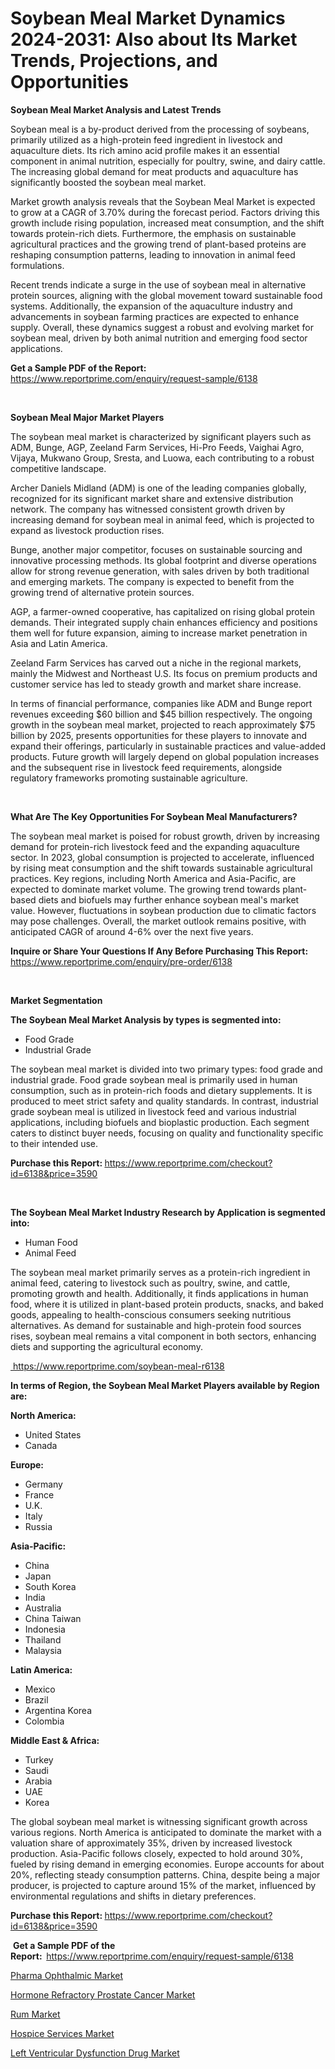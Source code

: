 <p><h1>Soybean Meal Market Dynamics 2024-2031: Also about Its Market Trends, Projections, and Opportunities</h1></p><p><strong>Soybean Meal Market Analysis and Latest Trends</strong></p>
<p><p>Soybean meal is a by-product derived from the processing of soybeans, primarily utilized as a high-protein feed ingredient in livestock and aquaculture diets. Its rich amino acid profile makes it an essential component in animal nutrition, especially for poultry, swine, and dairy cattle. The increasing global demand for meat products and aquaculture has significantly boosted the soybean meal market.</p><p>Market growth analysis reveals that the Soybean Meal Market is expected to grow at a CAGR of 3.70% during the forecast period. Factors driving this growth include rising population, increased meat consumption, and the shift towards protein-rich diets. Furthermore, the emphasis on sustainable agricultural practices and the growing trend of plant-based proteins are reshaping consumption patterns, leading to innovation in animal feed formulations.</p><p>Recent trends indicate a surge in the use of soybean meal in alternative protein sources, aligning with the global movement toward sustainable food systems. Additionally, the expansion of the aquaculture industry and advancements in soybean farming practices are expected to enhance supply. Overall, these dynamics suggest a robust and evolving market for soybean meal, driven by both animal nutrition and emerging food sector applications.</p></p>
<p><strong>Get a Sample PDF of the Report:&nbsp;</strong> <a href="https://www.reportprime.com/enquiry/request-sample/6138?utm_campaign=34&utm_medium=2&utm_source=Github&utm_content=ia&utm_term=27112024&utm_id=soybean-meal">https://www.reportprime.com/enquiry/request-sample/6138</a></p>
<p>&nbsp;</p>
<p><strong>Soybean Meal Major Market Players</strong></p>
<p><p>The soybean meal market is characterized by significant players such as ADM, Bunge, AGP, Zeeland Farm Services, Hi-Pro Feeds, Vaighai Agro, Vijaya, Mukwano Group, Sresta, and Luowa, each contributing to a robust competitive landscape. </p><p>Archer Daniels Midland (ADM) is one of the leading companies globally, recognized for its significant market share and extensive distribution network. The company has witnessed consistent growth driven by increasing demand for soybean meal in animal feed, which is projected to expand as livestock production rises.</p><p>Bunge, another major competitor, focuses on sustainable sourcing and innovative processing methods. Its global footprint and diverse operations allow for strong revenue generation, with sales driven by both traditional and emerging markets. The company is expected to benefit from the growing trend of alternative protein sources.</p><p>AGP, a farmer-owned cooperative, has capitalized on rising global protein demands. Their integrated supply chain enhances efficiency and positions them well for future expansion, aiming to increase market penetration in Asia and Latin America.</p><p>Zeeland Farm Services has carved out a niche in the regional markets, mainly the Midwest and Northeast U.S. Its focus on premium products and customer service has led to steady growth and market share increase.</p><p>In terms of financial performance, companies like ADM and Bunge report revenues exceeding $60 billion and $45 billion respectively. The ongoing growth in the soybean meal market, projected to reach approximately $75 billion by 2025, presents opportunities for these players to innovate and expand their offerings, particularly in sustainable practices and value-added products. Future growth will largely depend on global population increases and the subsequent rise in livestock feed requirements, alongside regulatory frameworks promoting sustainable agriculture.</p></p>
<p>&nbsp;</p>
<p><strong>What Are The Key Opportunities For Soybean Meal Manufacturers?</strong></p>
<p><p>The soybean meal market is poised for robust growth, driven by increasing demand for protein-rich livestock feed and the expanding aquaculture sector. In 2023, global consumption is projected to accelerate, influenced by rising meat consumption and the shift towards sustainable agricultural practices. Key regions, including North America and Asia-Pacific, are expected to dominate market volume. The growing trend towards plant-based diets and biofuels may further enhance soybean meal's market value. However, fluctuations in soybean production due to climatic factors may pose challenges. Overall, the market outlook remains positive, with anticipated CAGR of around 4-6% over the next five years.</p></p>
<p><strong>Inquire or Share Your Questions If Any Before Purchasing This Report:</strong> <a href="https://www.reportprime.com/enquiry/pre-order/6138?utm_campaign=34&utm_medium=2&utm_source=Github&utm_content=ia&utm_term=27112024&utm_id=soybean-meal">https://www.reportprime.com/enquiry/pre-order/6138</a></p>
<p>&nbsp;</p>
<p><strong>Market Segmentation</strong></p>
<p><strong>The Soybean Meal Market Analysis by types is segmented into:</strong></p>
<p><ul><li>Food Grade</li><li>Industrial Grade</li></ul></p>
<p><p>The soybean meal market is divided into two primary types: food grade and industrial grade. Food grade soybean meal is primarily used in human consumption, such as in protein-rich foods and dietary supplements. It is produced to meet strict safety and quality standards. In contrast, industrial grade soybean meal is utilized in livestock feed and various industrial applications, including biofuels and bioplastic production. Each segment caters to distinct buyer needs, focusing on quality and functionality specific to their intended use.</p></p>
<p><strong>Purchase this Report:&nbsp;</strong><a href="https://www.reportprime.com/checkout?id=6138&price=3590&utm_campaign=34&utm_medium=2&utm_source=Github&utm_content=ia&utm_term=27112024&utm_id=soybean-meal">https://www.reportprime.com/checkout?id=6138&price=3590</a></p>
<p>&nbsp;</p>
<p><strong>The Soybean Meal Market Industry Research by Application is segmented into:</strong></p>
<p><ul><li>Human Food</li><li>Animal Feed</li></ul></p>
<p><p>The soybean meal market primarily serves as a protein-rich ingredient in animal feed, catering to livestock such as poultry, swine, and cattle, promoting growth and health. Additionally, it finds applications in human food, where it is utilized in plant-based protein products, snacks, and baked goods, appealing to health-conscious consumers seeking nutritious alternatives. As demand for sustainable and high-protein food sources rises, soybean meal remains a vital component in both sectors, enhancing diets and supporting the agricultural economy.</p></p>
<p><a href="https://www.reportprime.com/soybean-meal-r6138?utm_campaign=34&utm_medium=2&utm_source=Github&utm_content=ia&utm_term=27112024&utm_id=soybean-meal">&nbsp;https://www.reportprime.com/soybean-meal-r6138</a></p>
<p><strong>In terms of Region, the Soybean Meal Market Players available by Region are:</strong></p>
<p>
    <p> <strong> North America: </strong>
        <ul>
            <li>United States</li>
            <li>Canada</li>
        </ul>
        </p> 
    <p> <strong> Europe: </strong>
        <ul>
            <li>Germany</li>
            <li>France</li>
            <li>U.K.</li>
            <li>Italy</li>
            <li>Russia</li>
        </ul>
        </p> 
    <p> <strong> Asia-Pacific: </strong>
        <ul>
            <li>China</li>
            <li>Japan</li>
            <li>South Korea</li>
            <li>India</li>
            <li>Australia</li>
            <li>China Taiwan</li>
            <li>Indonesia</li>
            <li>Thailand</li>
            <li>Malaysia</li>
        </ul>
        </p> 
    <p> <strong> Latin America: </strong>
        <ul>
            <li>Mexico</li>
            <li>Brazil</li>
            <li>Argentina Korea</li>
            <li>Colombia</li>
        </ul>
        </p> 
    <p> <strong> Middle East & Africa: </strong>
        <ul>
            <li>Turkey</li>
            <li>Saudi</li>
            <li>Arabia</li>
            <li>UAE</li>
            <li>Korea</li>
        </ul>
    </p>
    </p>
<p><p>The global soybean meal market is witnessing significant growth across various regions. North America is anticipated to dominate the market with a valuation share of approximately 35%, driven by increased livestock production. Asia-Pacific follows closely, expected to hold around 30%, fueled by rising demand in emerging economies. Europe accounts for about 20%, reflecting steady consumption patterns. China, despite being a major producer, is projected to capture around 15% of the market, influenced by environmental regulations and shifts in dietary preferences.</p></p>
<p><strong>Purchase this Report: </strong><a href="https://www.reportprime.com/checkout?id=6138&price=3590&utm_campaign=34&utm_medium=2&utm_source=Github&utm_content=ia&utm_term=27112024&utm_id=soybean-meal">https://www.reportprime.com/checkout?id=6138&price=3590</a></p>
<p>&nbsp;<strong>Get a Sample PDF of the Report:&nbsp;&nbsp;</strong><a href="https://www.reportprime.com/enquiry/request-sample/6138?utm_campaign=34&utm_medium=2&utm_source=Github&utm_content=ia&utm_term=27112024&utm_id=soybean-meal">https://www.reportprime.com/enquiry/request-sample/6138</a></p>
<p><strong></strong></p>
<p><p><a href="https://issuu.com/reportprime-2/docs/pharma-ophthalmic-market-size-2030._9269c8cc73a755?utm_campaign=34&utm_medium=2&utm_source=Github&utm_content=ia&utm_term=27112024&utm_id=soybean-meal">Pharma Ophthalmic Market</a></p><p><a href="https://www.linkedin.com/pulse/revenue-demand-hormone-refractory-prostate-cancer-market-ezjoe?utm_campaign=34&utm_medium=2&utm_source=Github&utm_content=ia&utm_term=27112024&utm_id=soybean-meal">Hormone Refractory Prostate Cancer Market</a></p><p><a href="https://github.com/HobertDavis43/Market-Research-Report-List-1/blob/main/rum-market.md?utm_campaign=34&utm_medium=2&utm_source=Github&utm_content=ia&utm_term=27112024&utm_id=soybean-meal">Rum Market</a></p><p><a href="https://www.linkedin.com/pulse/trends-hospice-services-market-2024-2031-expected-growth-tqfse?utm_campaign=34&utm_medium=2&utm_source=Github&utm_content=ia&utm_term=27112024&utm_id=soybean-meal">Hospice Services Market</a></p><p><a href="https://issuu.com/reportprime-2/docs/left-ventricular-dysfunction-drug-m_73c7b2e5b31c77?utm_campaign=34&utm_medium=2&utm_source=Github&utm_content=ia&utm_term=27112024&utm_id=soybean-meal">Left Ventricular Dysfunction Drug Market</a></p></p>